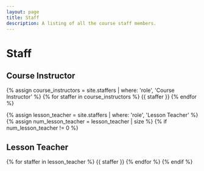 ```yaml
---
layout: page
title: Staff
description: A listing of all the course staff members.
---
```


# Staff

## Course Instructor

{% assign course_instructors = site.staffers | where: 'role', 'Course Instructor' %}
{% for staffer in course_instructors %}
{{ staffer }}
{% endfor %}

{% assign lesson_teacher = site.staffers | where: 'role', 'Lesson Teacher' %}
{% assign num_lesson_teacher = lesson_teacher | size %}
{% if num_lesson_teacher != 0 %}
## Lesson Teacher

{% for staffer in lesson_teacher %}
{{ staffer }}
{% endfor %}
{% endif %}
